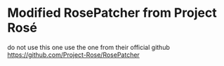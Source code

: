 # Modified RosePatcher from Project Rosé
do not use this one
use the one from their official github https://github.com/Project-Rose/RosePatcher
